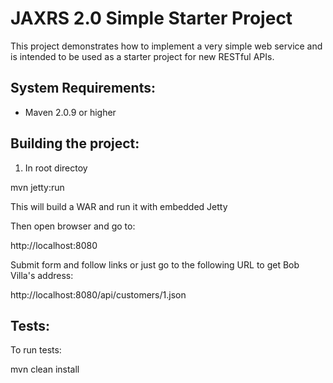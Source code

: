 JAXRS 2.0 Simple Starter Project
================================
This project demonstrates how to implement a very simple web service and is intended to be used as a starter project for new RESTful APIs.

System Requirements:
-------------------------
- Maven 2.0.9 or higher

Building the project:
-------------------------
1. In root directoy

mvn jetty:run

This will build a WAR and run it with embedded Jetty

Then open browser and go to:

http://localhost:8080

Submit form and follow links or just go to the following URL to get Bob Villa's address:

http://localhost:8080/api/customers/1.json

Tests:
--------
To run tests:

mvn clean install
